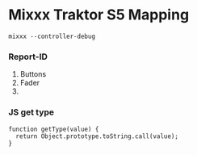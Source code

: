 # Mixxx Traktor S5 Mapping

`mixxx --controller-debug`

### Report-ID

1. Buttons
2. Fader
3.

### JS get type

```JS
function getType(value) {
  return Object.prototype.toString.call(value);
}
```
